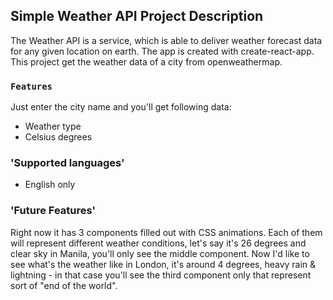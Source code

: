 ## Simple Weather API Project Description

The Weather API is a service, which is able to deliver weather forecast data for any given location on earth. The app is created with create-react-app.
This project get the weather data of a city from openweathermap.

### `Features`

Just enter the city name and you'll get following data:

- Weather type
- Celsius degrees

### 'Supported languages'

- English only

### 'Future Features'

Right now it has 3 components filled out with CSS animations. Each of them will represent different weather conditions, let's say it's 26 degrees and clear sky in Manila, you'll only see the middle component. Now I'd like to see what's the weather like in London, it's around 4 degrees, heavy rain & lightning - in that case you'll see the third component only that represent sort of "end of the world".